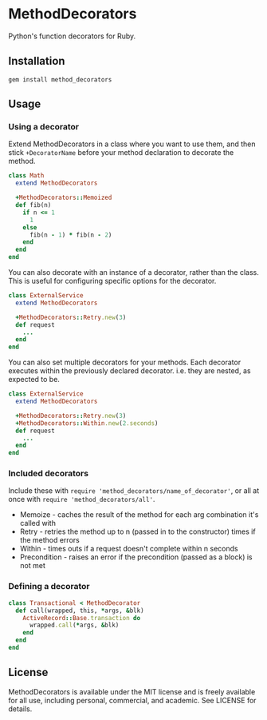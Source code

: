 # MethodDecorators

Python's function decorators for Ruby.

## Installation
`gem install method_decorators`

## Usage

### Using a decorator
Extend MethodDecorators in a class where you want to use them, and then stick `+DecoratorName` before your method declaration to decorate the method.

```ruby
class Math
  extend MethodDecorators

  +MethodDecorators::Memoized
  def fib(n)
    if n <= 1
      1
    else
      fib(n - 1) * fib(n - 2)
    end
  end
end
```

You can also decorate with an instance of a decorator, rather than the class. This is useful for configuring specific options for the decorator.

```ruby
class ExternalService
  extend MethodDecorators

  +MethodDecorators::Retry.new(3)
  def request
    ...
  end
end
```

You can also set multiple decorators for your methods. Each decorator executes within the previously declared decorator. i.e. they are nested, as expected to be.

```ruby
class ExternalService
  extend MethodDecorators

  +MethodDecorators::Retry.new(3)
  +MethodDecorators::Within.new(2.seconds)
  def request
    ...
  end
end
```

### Included decorators

Include these with `require 'method_decorators/name_of_decorator'`, or all at once with `require 'method_decorators/all'`.

- Memoize - caches the result of the method for each arg combination it's called with
- Retry - retries the method up to n (passed in to the constructor) times if the method errors
- Within - times outs if a request doesn't complete within n seconds
- Precondition - raises an error if the precondition (passed as a block) is not met

### Defining a decorator

```ruby
class Transactional < MethodDecorator
  def call(wrapped, this, *args, &blk)
    ActiveRecord::Base.transaction do
      wrapped.call(*args, &blk)
    end
  end
end
```

## License
MethodDecorators is available under the MIT license and is freely available for all use, including personal, commercial, and academic. See LICENSE for details.
